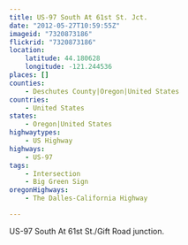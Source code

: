 ```yaml
---
title: US-97 South At 61st St. Jct.
date: "2012-05-27T10:59:55Z"
imageid: "7320873186"
flickrid: "7320873186"
location:
    latitude: 44.180628
    longitude: -121.244536
places: []
counties:
    - Deschutes County|Oregon|United States
countries:
    - United States
states:
    - Oregon|United States
highwaytypes:
    - US Highway
highways:
    - US-97
tags:
    - Intersection
    - Big Green Sign
oregonHighways:
    - The Dalles-California Highway

---
```

US-97 South At 61st St./Gift Road junction.